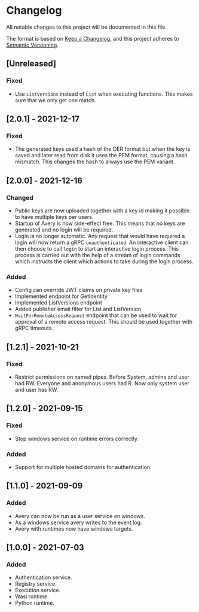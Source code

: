 # Changelog
All notable changes to this project will be documented in this file.

The format is based on [Keep a Changelog](https://keepachangelog.com/en/1.0.0/),
and this project adheres to [Semantic Versioning](https://semver.org/spec/v2.0.0.html).

## [Unreleased]

### Fixed
- Use `ListVersions` instead of `List` when executing functions. This makes sure that we
  only get one match.

## [2.0.1] - 2021-12-17

### Fixed
- The generated keys used a hash of the DER format but when the key is saved and later
  read from disk it uses the PEM format, causing a hash mismatch. This changes the hash to
  always use the PEM variant.

## [2.0.0] - 2021-12-16

### Changed
- Public keys are now uploaded together with a key id making it possible to have multiple keys per users.
- Startup of Avery is now side-effect free. This means that no keys are generated and no
  login will be required.
- Login is no longer automatic. Any request that would have required a login will now
  return a gRPC `unauthenticated`. An interactive client can then choose to call `login`
  to start an interactive login process. This process is carried out with the help of a
  stream of login commands which instructs the client which actions to take during the
  login process.

### Added
- Config can override JWT claims on private key files
- Implemented endpoint for GetIdentity
- Implemented ListVersions endpoint
- Added publisher email filter for List and ListVersion
- `WaitForRemoteAccessRequest` endpoint that can be used to wait for approval of a remote
  access request. This should be used together with gRPC timeouts.

## [1.2.1] - 2021-10-21

### Fixed
- Restrict permissions on named pipes. Before System, admins and user had RW. Everyone and anonymous users had R. Now only system user and user has RW.

## [1.2.0] - 2021-09-15

### Fixed
- Stop windows service on runtime errors correctly.

### Added
- Support for multiple hosted domains for authentication.

## [1.1.0] - 2021-09-09

### Added
- Avery can now be run as a user service on windows.
- As a windows service avery writes to the event log.
- Avery with runtimes now have windows targets.

## [1.0.0] - 2021-07-03

### Added
- Authentication service.
- Registry service.
- Execution service.
- Wasi runtime.
- Python runtime.
